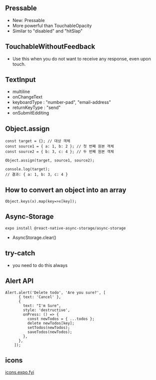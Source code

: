 ## Pressable

- New: Pressable
- More powerful than TouchableOpacity
- Similar to "disabled" and "hitSlap"

## TouchableWithoutFeedback

- Use this when you do not want to receive any response, even upon touch.

## TextInput

- multiline
- onChangeText
- keyboardType : "number-pad", "email-address"
- returnKeyType : "send"
- onSubmitEdditing

## Object.assign

```
const target = {}; // 대상 객체
const source1 = { a: 1, b: 2 }; // 첫 번째 원본 객체
const source2 = { b: 3, c: 4 }; // 두 번째 원본 객체

Object.assign(target, source1, source2);

console.log(target);
// 결과: { a: 1, b: 3, c: 4 }
```

## How to convert an object into an array

```
Object.keys(x).map(key=>x[key]);
```

## Async-Storage

```
expo install @react-native-async-storage/async-storage
```

- AsyncStorage.clear()

## try-catch

- you need to do this always

## Alert API

```
Alert.alert('Delete todo', 'Are you sure?', [
      { text: 'Cancel' },
      {
        text: "I'm Sure",
        style: 'destructive',
        onPress: () => {
          const newTodos = { ...todos };
          delete newTodos[key];
          setTodos(newTodos);
          saveTodos(newTodos);
        },
      },
    ]);
```

## icons

[icons.expo.fyi](icons.expo.fyi)
